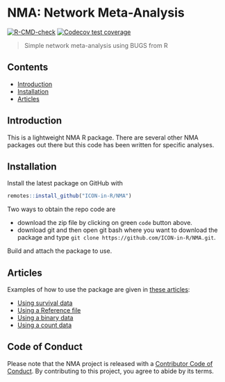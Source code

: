 # NMA: Network Meta-Analysis

<!-- badges: start -->
[![R-CMD-check](https://github.com/ICON-in-R/NMA/workflows/R-CMD-check/badge.svg)](https://github.com/ICON-in-R/NMA/actions)
[![Codecov test coverage](https://codecov.io/gh/ICON-in-R/NMA/branch/master/graph/badge.svg)](https://codecov.io/gh/ICON-in-R/NMA?branch=master)
<!-- badges: end -->

> Simple network meta-analysis using BUGS from R

## Contents

- [Introduction](#introduction)
- [Installation](#installation)
- [Articles](#articles)


## Introduction

This is a lightweight NMA R package. There are several other NMA packages out there but this code has been written for specific analyses.


## Installation

Install the latest package on GitHub with
```r
remotes::install_github("ICON-in-R/NMA")
```

Two ways to obtain the repo code are

* download the zip file by clicking on green `code` button above.
* download git and then open git bash where you want to download the package and type `git clone https://github.com/ICON-in-R/NMA.git`.

Build and attach the package to use.


## Articles

Examples of how to use the package are given in [these articles](https://icon-in-r.github.io/NMA/articles/):


- [Using survival data](https://icon-in-r.github.io/NMA/articles/how-to-use-nma-survival-test-data.html)
- [Using a Reference file](https://icon-in-r.github.io/NMA/articles/reference-file-test-data.html)
- [Using a binary data](https://icon-in-r.github.io/NMA/articles/binary-data.html)
- [Using a count data](https://icon-in-r.github.io/NMA/articles/count-data.html)

## Code of Conduct

Please note that the NMA project is released with a [Contributor Code of Conduct](https://contributor-covenant.org/version/2/0/CODE_OF_CONDUCT.html).
By contributing to this project, you agree to abide by its terms.


